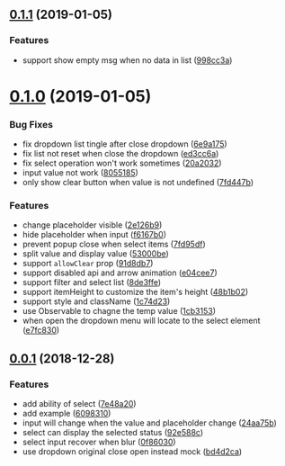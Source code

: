 ## [0.1.1](https://github.com/musicq/vi-select/compare/v0.1.0...v0.1.1) (2019-01-05)


### Features

* support show empty msg when no data in list ([998cc3a](https://github.com/musicq/vi-select/commit/998cc3a))



# [0.1.0](https://github.com/musicq/vi-select/compare/v0.0.1...v0.1.0) (2019-01-05)


### Bug Fixes

* fix dropdown list tingle after close dropdown ([6e9a175](https://github.com/musicq/vi-select/commit/6e9a175))
* fix list not reset when close the dropdown ([ed3cc6a](https://github.com/musicq/vi-select/commit/ed3cc6a))
* fix select operation won't work sometimes ([20a2032](https://github.com/musicq/vi-select/commit/20a2032))
* input value not work ([8055185](https://github.com/musicq/vi-select/commit/8055185))
* only show clear button when value is not undefined ([7fd447b](https://github.com/musicq/vi-select/commit/7fd447b))


### Features

* change placeholder visible ([2e126b9](https://github.com/musicq/vi-select/commit/2e126b9))
* hide placeholder when input ([f6167b0](https://github.com/musicq/vi-select/commit/f6167b0))
* prevent popup close when select items ([7fd95df](https://github.com/musicq/vi-select/commit/7fd95df))
* split value and display value ([53000be](https://github.com/musicq/vi-select/commit/53000be))
* support `allowClear` prop ([91d8db7](https://github.com/musicq/vi-select/commit/91d8db7))
* support disabled api and arrow animation ([e04cee7](https://github.com/musicq/vi-select/commit/e04cee7))
* support filter and select list ([8de3ffe](https://github.com/musicq/vi-select/commit/8de3ffe))
* support itemHeight to customize the item's height ([48b1b02](https://github.com/musicq/vi-select/commit/48b1b02))
* support style and className ([1c74d23](https://github.com/musicq/vi-select/commit/1c74d23))
* use Observable to chagne the temp value ([1cb3153](https://github.com/musicq/vi-select/commit/1cb3153))
* when open the dropdown menu will locate to the select element ([e7fc830](https://github.com/musicq/vi-select/commit/e7fc830))



## [0.0.1](https://github.com/musicq/vi-select/compare/24aa75b...v0.0.1) (2018-12-28)


### Features

* add ability of select ([7e48a20](https://github.com/musicq/vi-select/commit/7e48a20))
* add example ([6098310](https://github.com/musicq/vi-select/commit/6098310))
* input will change when the value and placeholder change ([24aa75b](https://github.com/musicq/vi-select/commit/24aa75b))
* select can display the selected status ([92e588c](https://github.com/musicq/vi-select/commit/92e588c))
* select input recover when blur ([0f86030](https://github.com/musicq/vi-select/commit/0f86030))
* use dropdown original close open instead mock ([bd4d2ca](https://github.com/musicq/vi-select/commit/bd4d2ca))



